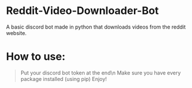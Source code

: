 # Reddit-Video-Downloader-Bot
A basic discord bot made in python that downloads videos from the reddit website.

# How to use:
> Put your discord bot token at the end\n
> Make sure you have every package installed (using pip)
> Enjoy!

